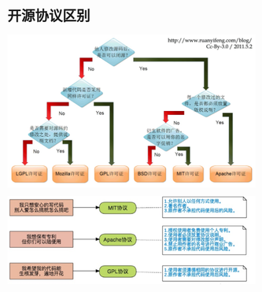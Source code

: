 # 开源协议区别

![image-20191230174030209](%E5%BC%80%E6%BA%90%E5%8D%8F%E8%AE%AE%E5%8C%BA%E5%88%AB.assets/image-20191230174030209.png)



![image-20191230174229958](%E5%BC%80%E6%BA%90%E5%8D%8F%E8%AE%AE%E5%8C%BA%E5%88%AB.assets/image-20191230174229958.png)

